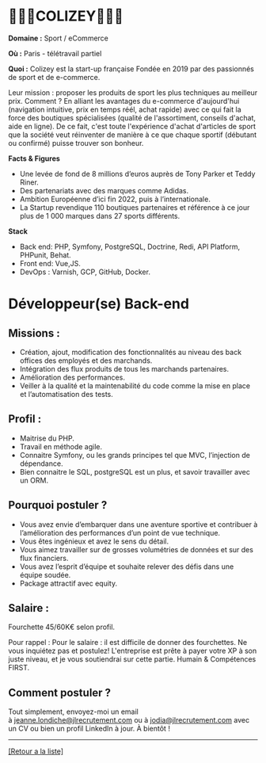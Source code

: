 # 🏃🏻‍♂️COLIZEY⛹🏻‍♂️

**Domaine :** Sport / eCommerce 

**Où :** Paris  - télétravail partiel 

**Quoi :** Colizey est la start-up française Fondée en 2019 par des passionnés de sport et de e-commerce. 

Leur mission : proposer les produits de sport les plus techniques au meilleur prix. 
Comment ? En alliant les avantages du e-commerce d'aujourd'hui (navigation intuitive, prix en temps réél, achat rapide) avec ce qui fait la force des boutiques spécialisées (qualité de l'assortiment, conseils d'achat, aide en ligne). 
De ce fait, c'est toute l'expérience d'achat d'articles de sport que la société veut réinventer de manière à ce que chaque sportif (débutant ou confirmé) puisse trouver son bonheur.

**Facts & Figures**

* Une levée de fond de 8 millions d’euros auprès de Tony Parker et Teddy Riner. 
* Des partenariats avec des marques comme Adidas.  
* Ambition Européenne d’ici fin 2022, puis à l’internationale. 
* La Startup revendique 110 boutiques partenaires et référence à ce jour plus de 1 000 marques dans 27 sports différents. 

**Stack**

* Back end: PHP, Symfony, PostgreSQL, Doctrine, Redi, API Platform, PHPunit, Behat. 
* Front end: Vue,JS. 
* DevOps : Varnish, GCP, GitHub, Docker. 

# Développeur(se) Back-end 

## Missions :

* Création, ajout, modification des fonctionnalités au niveau des back offices des employés et des marchands. 
* Intégration des flux produits de tous les marchands partenaires. 
* Amélioration des performances. 
* Veiller à la qualité et la maintenabilité du code comme la mise en place et l’automatisation des tests. 

## Profil :

* Maitrise du PHP.
* Travail en méthode agile.
* Connaitre Symfony, ou les grands principes tel que MVC, l’injection de dépendance. 
* Bien connaitre le SQL, postgreSQL est un plus, et savoir travailler avec un ORM.

## Pourquoi postuler ?

* Vous avez envie d’embarquer dans une aventure sportive et contribuer à l’amélioration des performances d’un point de vue technique.
* Vous êtes ingénieux et avez le sens du détail.
* Vous aimez travailler sur de grosses volumétries de données et sur des flux financiers.
* Vous avez l’esprit d’équipe et souhaite relever des défis dans une équipe soudée. 
* Package attractif avec equity.

## Salaire :
  
Fourchette 45/60K€ selon profil. 

Pour rappel : Pour le salaire : il est difficile de donner des fourchettes. Ne vous inquiétez pas et postulez! L'entreprise est prête à payer votre XP à son juste niveau, et je vous soutiendrai sur cette partie. Humain & Compétences FIRST.

## Comment postuler ?

Tout simplement, envoyez-moi un email à jeanne.londiche@jlrecrutement.com ou à jodia@jlrecrutement.com avec un CV ou bien un profil LinkedIn à jour. À bientôt !

----
<a href="https://github.com/jlondiche/job-board-php/blob/master/README.md">[Retour a la liste]</a>
